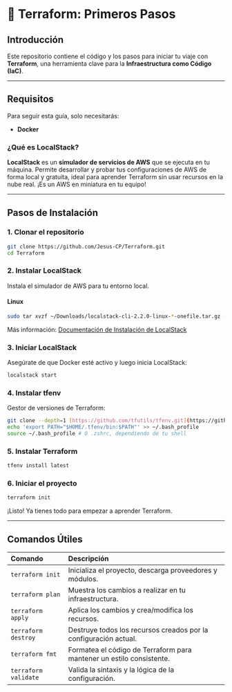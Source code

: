 # 🚀 Terraform: Primeros Pasos

## Introducción

Este repositorio contiene el código y los pasos para iniciar tu viaje con **Terraform**, una herramienta clave para la **Infraestructura como Código (IaC)**.

---

## Requisitos

Para seguir esta guía, solo necesitarás:

* **Docker**

### ¿Qué es LocalStack?

**LocalStack** es un **simulador de servicios de AWS** que se ejecuta en tu máquina. Permite desarrollar y probar tus configuraciones de AWS de forma local y gratuita, ideal para aprender Terraform sin usar recursos en la nube real. ¡Es un AWS en miniatura en tu equipo!

---

## Pasos de Instalación

### 1\. Clonar el repositorio

```bash
git clone https://github.com/Jesus-CP/Terraform.git
cd Terraform
```

### 2\. Instalar LocalStack

Instala el simulador de AWS para tu entorno local.

#### Linux

```bash
sudo tar xvzf ~/Downloads/localstack-cli-2.2.0-linux-*-onefile.tar.gz -C /usr/local/bin
```

Más información: [Documentación de Instalación de LocalStack](https://docs.localstack.cloud/getting-started/installation/)

### 3\. Iniciar LocalStack

Asegúrate de que Docker esté activo y luego inicia LocalStack:

```bash
localstack start
```

### 4\. Instalar tfenv

Gestor de versiones de Terraform:

```bash
git clone --depth=1 [https://github.com/tfutils/tfenv.git](https://github.com/tfutils/tfenv.git) ~/.tfenv
echo 'export PATH="$HOME/.tfenv/bin:$PATH"' >> ~/.bash_profile
source ~/.bash_profile # O .zshrc, dependiendo de tu shell
```

### 5\. Instalar Terraform

```bash
tfenv install latest
```

### 6\. Iniciar el proyecto

```bash
terraform init
```

¡Listo! Ya tienes todo para empezar a aprender Terraform.

---

## Comandos Útiles

| Comando            | Descripción                                                                 |
| :----------------- | :-------------------------------------------------------------------------- |
| `terraform init`   | Inicializa el proyecto, descarga proveedores y módulos.                     |
| `terraform plan`   | Muestra los cambios a realizar en tu infraestructura.                       |
| `terraform apply`  | Aplica los cambios y crea/modifica los recursos.                            |
| `terraform destroy`| Destruye todos los recursos creados por la configuración actual.            |
| `terraform fmt`    | Formatea el código de Terraform para mantener un estilo consistente.       |
| `terraform validate`| Valida la sintaxis y la lógica de la configuración.                         |